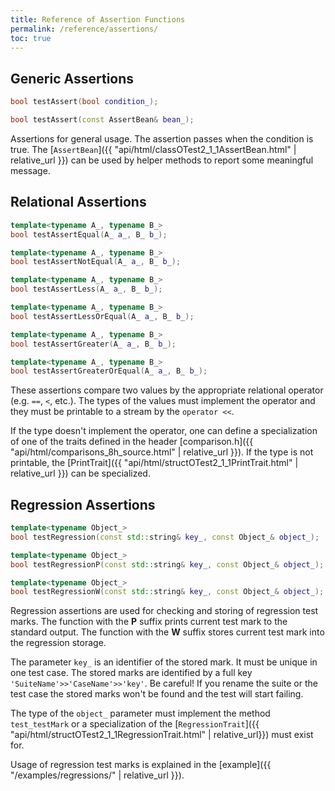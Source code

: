 ```yaml
---
title: Reference of Assertion Functions
permalink: /reference/assertions/
toc: true
---
```


## Generic Assertions

```c++
bool testAssert(bool condition_);

bool testAssert(const AssertBean& bean_);
```

Assertions for general usage. The assertion passes when the condition is
true. The [`AssertBean`]({{ "api/html/classOTest2_1_1AssertBean.html" | relative_url }})
can be used by helper methods to report some meaningful message.

## Relational Assertions

```c++
template<typename A_, typename B_>
bool testAssertEqual(A_ a_, B_ b_);

template<typename A_, typename B_>
bool testAssertNotEqual(A_ a_, B_ b_);

template<typename A_, typename B_>
bool testAssertLess(A_ a_, B_ b_);

template<typename A_, typename B_>
bool testAssertLessOrEqual(A_ a_, B_ b_);

template<typename A_, typename B_>
bool testAssertGreater(A_ a_, B_ b_);

template<typename A_, typename B_>
bool testAssertGreaterOrEqual(A_ a_, B_ b_);
```

These assertions compare two values by the appropriate relational operator 
(e.g. `==`, `<`, etc.). The types of the values must implement the operator
and they must be printable to a stream by the `operator <<`.

If the type doesn't implement the operator, one can define a specialization
of one of the traits defined in the header
[comparison.h]({{ "api/html/comparisons_8h_source.html" | relative_url }}).
If the type is not printable, the
[PrintTrait]({{ "api/html/structOTest2_1_1PrintTrait.html" | relative_url }})
can be specialized.

## Regression Assertions

```c++
template<typename Object_>
bool testRegression(const std::string& key_, const Object_& object_);

template<typename Object_>
bool testRegressionP(const std::string& key_, const Object_& object_);

template<typename Object_>
bool testRegressionW(const std::string& key_, const Object_& object_);
```

Regression assertions are used for checking and storing of regression test
marks. The function with the **P** suffix prints current test mark to the
standard output. The function with the **W** suffix stores current test mark
into the regression storage.

The parameter `key_` is an identifier of the stored mark. It must be unique
in one test case. The stored marks are identified by a full key
`'SuiteName'>>'CaseName'>>'key'`. Be careful! If you rename the suite or
the test case the stored marks won't be found and the test will start failing.

The type of the `object_` parameter must implement the method
`test_testMark` or a specialization of the
[`RegressionTrait`]({{ "api/html/structOTest2_1_1RegressionTrait.html" | relative_url}})
must exist for.

Usage of regression test marks is explained in
the [example]({{ "/examples/regressions/" | relative_url }}).
